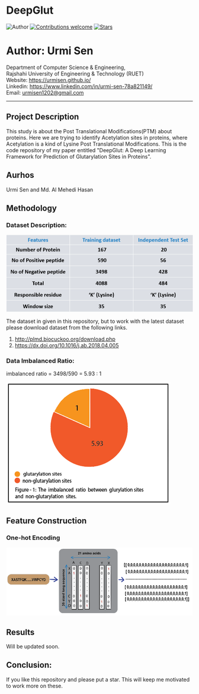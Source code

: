 # DeepGlut
![Author](https://img.shields.io/badge/author-urmisen-orange)
[![Contributions welcome](https://img.shields.io/badge/contributions-welcome-brightgreen.svg?style=flat)](https://github.com/urmisen/Thesis)
[![Stars](https://img.shields.io/github/stars/urmisen/Thesis.svg?style=social)](https://github.com/urmisen/Thesis/stargazers)

# Author: Urmi Sen

Department of Computer Science & Engineering, </br>
Rajshahi University of Engineering & Technology (RUET) </br>
Website: https://urmisen.github.io/ </br>
Linkedin: https://www.linkedin.com/in/urmi-sen-78a821149/ </br>
Email: urmisen1202@gmail.com <br>

<hr>

## Project Description
This study is about the Post Translational Modifications(PTM) about proteins. Here we are  trying to identify Acetylation sites in proteins, where Acetylation is a kind of Lysine Post Translational Modifications. This is the code repository of my paper entitled "DeepGlut: A Deep Learning Framework for Prediction of Glutarylation Sites in Proteins".

## Aurhos
Urmi Sen and Md. Al Mehedi Hasan

## Methodology
### Dataset Description:

![Alt Text](https://github.com/urmisen/DeepGlut/blob/master/data_des.PNG)

The dataset in given in this repository, but to work with the latest dataset please download dataset from the following links. <br>
1. http://plmd.biocuckoo.org/download.php
2. https://dx.doi.org/10.1016/j.ab.2018.04.005

### Data Imbalanced Ratio:

imbalanced ratio = 3498/590
                 = 5.93 : 1

![Alt Text](https://github.com/urmisen/DeepGlut/blob/master/ratio.PNG)

## Feature Construction

### One-hot Encoding
![Alt Text](https://github.com/urmisen/DeepGlut/blob/master/one_hot.PNG)

## Results
Will be updated soon.

## Conclusion:
If you like this repository and please put a star. This will keep me motivated to work more on these. 
